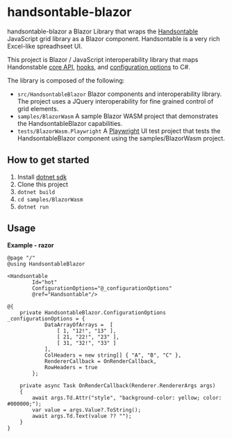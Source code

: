 # handsontable-blazor

handsontable-blazor a Blazor Library that wraps the [Handsontable](https://handsontable.com) JavaScript grid library as a Blazor component.  Handsontable is a very rich Excel-like spreadhseet UI.

This project is Blazor / JavaScript interoperability library that maps Handonstable [core API](https://handsontable.com/docs/javascript-data-grid/api/core/), [hooks](https://handsontable.com/docs/javascript-data-grid/api/hooks/), and [configuration options](https://handsontable.com/docs/javascript-data-grid/api/options/) to C#.

The library is composed of the following:
* ```src/HandsontableBlazor``` Blazor components and interoperability library.  The project uses a JQuery interoperability for fine grained control of grid elements.
* ```samples/BlazorWasm``` A sample Blazor WASM project that demonstrates the HandsontableBlazor capabilities.
* ```tests/BlazorWasm.Playwright``` A [Playwright](https://playwright.dev/dotnet/) UI test project that tests the HandsontableBlazor component using the samples/BlazorWasm project.

## How to get started
1. Install [dotnet sdk](https://dotnet.microsoft.com/en-us/download)
2. Clone this project
3. ```dotnet build```
4. ```cd samples/BlazorWasm```
5. ```dotnet run```

## Usage

**Example - razor**
```
@page "/"
@using HandsontableBlazor

<Handsontable 
        Id="hot" 
        ConfigurationOptions="@_configurationOptions" 
        @ref="Handsontable"/>

@{
    private HandsontableBlazor.ConfigurationOptions _configurationOptions = {
            DataArrayOfArrays =  [
                [ 1, "12!", "13" ],
                [ 21, "22!", "23" ],
                [ 31, "32!", "33" ]
            ],
            ColHeaders = new string[] { "A", "B", "C" },
            RendererCallback = OnRenderCallback,
            RowHeaders = true
        };

    private async Task OnRenderCallback(Renderer.RendererArgs args)
    {
        await args.Td.Attr("style", "background-color: yellow; color: #000000;");
        var value = args.Value?.ToString();
        await args.Td.Text(value ?? "");
    }
}
```

